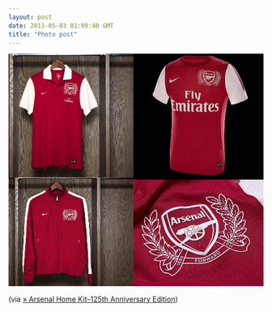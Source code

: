 ```yaml
---
layout: post
date: 2011-05-03 01:09:40 GMT
title: "Photo post"
---
```

![travisj](/images/3a737cfeeb820959e7ed57f6a41b2b549fc579ec158f1bb9d7711ef3567f30cc.jpg)

<p>(via <a href="http://www.nikeblog.com/2011/05/02/arsenal-home-kit-125th-anniversary-edition/?utm_source=feedburner&amp;utm_medium=feed&amp;utm_campaign=Feed: nikeblog/blogcraver (Nike Blog)">» Arsenal Home Kit–125th Anniversary Edition</a>)</p> 